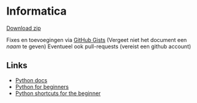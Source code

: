 Informatica
===========

[Download zip](https://github.com/vierbergenlars/Informatica/zipball/master)

Fixes en toevoegingen via [GitHub Gists](https://gist.github.com) (Vergeet niet het document een _naam_  te geven)
Eventueel ook pull-requests (vereist een github account)

## Links

 * [Python docs](http://docs.python.org/2.7/library/index.html)
 * [Python for beginners](http://www.pythonforbeginners.com/)
 * [Python shortcuts for the beginner](http://maxburstein.com/blog/python-shortcuts-for-the-python-beginner/)
